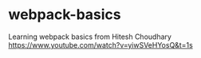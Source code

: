 # webpack-basics

Learning webpack basics from Hitesh Choudhary
https://www.youtube.com/watch?v=yiwSVeHYosQ&t=1s

